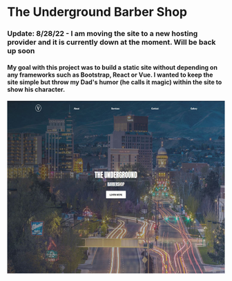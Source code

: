 # The Underground Barber Shop 

### Update: 8/28/22 - I am moving the site to a new hosting provider and it is currently down at the moment. Will be back up soon

#### My goal with this project was to build a static site without depending on any frameworks such as Bootstrap, React or Vue. I wanted to keep the site simple but throw my Dad's humor (he calls it magic) within the site to show his character. 

<img src="src/img/preview--img.JPG" alt="Markdown Preview of Site" style="height: 400px;">
